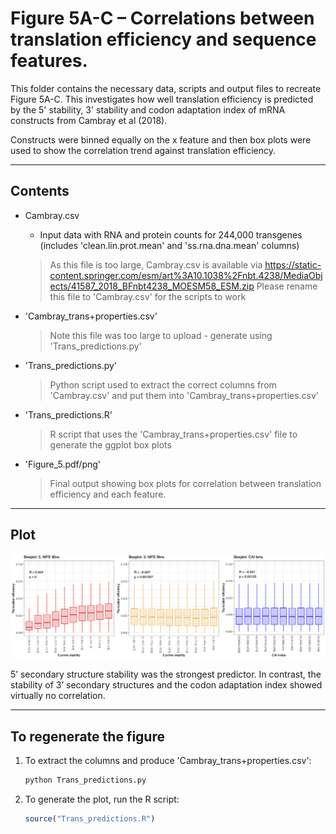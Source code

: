 # Figure 5A-C – Correlations between translation efficiency and sequence features.

This folder contains the necessary data, scripts and output files to recreate Figure 5A-C. This investigates how well translation efficiency is predicted by the 5' stability, 3' stability and codon adaptation index of mRNA constructs from Cambray et al (2018).

Constructs were binned equally on the x feature and then box plots were used to show the correlation trend against translation efficiency.

---
##  Contents

- Cambray.csv 
  - Input data with RNA and protein counts for 244,000 transgenes (includes 'clean.lin.prot.mean' and 'ss.rna.dna.mean' columns)
  > As this file is too large, Cambray.csv is available via https://static-content.springer.com/esm/art%3A10.1038%2Fnbt.4238/MediaObjects/41587_2018_BFnbt4238_MOESM58_ESM.zip
  > Please rename this file to 'Cambray.csv' for the scripts to work   

- 'Cambray_trans+properties.csv'
  > Note this file was too large to upload - generate using 'Trans_predictions.py'
  
- 'Trans_predictions.py' 
  > Python script used to extract the correct columns from 'Cambray.csv' and put them into 'Cambray_trans+properties.csv'

- 'Trans_predictions.R'  
  > R script that uses the 'Cambray_trans+properties.csv' file to generate the ggplot box plots

- 'Figure_5.pdf/png'
  > Final output showing box plots for correlation between translation efficiency and each feature.

---

## Plot

![Figure 5](Figure_5.png)

5’ secondary structure stability was the strongest predictor. In contrast, the stability of 3’ secondary structures and the codon adaptation index showed virtually no correlation. 

---

## To regenerate the figure

1. To extract the columns and produce 'Cambray_trans+properties.csv':
   ```bash
   python Trans_predictions.py

2. To generate the plot, run the R script: 
    ```r
    source("Trans_predictions.R")
    ```

